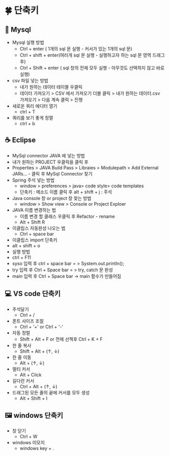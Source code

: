 # 🍀 단축키
## 🦈 Mysql
- Mysql 실행 방법
  - Ctrl + enter ( 1개의 sql 문 실행 - 커서가 있는 1개의 sql 문)
  - Ctrl + shift + enter(여러개 sql 문 실행 - 실행하고자 하는 sql 문 영역 드래그 후)
  - Ctrl + Shift + enter ( sql 창의 전체 모두 실행 - 아무것도 선택하지 않고 바로 실행)
- csv 파일 넣는 방법
  - 내가 원하는 데이터 테이블 우클릭
  - 데이터 가져오기  > CSV 에서 가져오기 더블 클릭 > 내가 원하는 데이터.csv 가져오기 > 다음 계속 클릭 > 진행
- 새로운 쿼리 에디터 열기 
  - ctrl + T
- 쿼리를 보기 좋게 정렬
  - ctrl + b
## ☕ Eclipse
-  MySql connector JAVA 에 넣는 방법
  - 내가 원하는 PROJECT 우클릭을 클릭 후
  - Properties > JAVA Build Pass > Libraies > Modulepath > Add External JARs... -  클릭 후 MySql Connector 찾기
- Spring 주석 넣는 방법
  - window > preferences > java> code style> code templates
  - 단축키 : 메소드 이름 클릭 후 alt + shift + j : 주석
- Java console 창 or project 창 찾는 방법
  - window > Show view > Console or Project Exploer 
- JAVA 이름 변경하는 법
  - 이름 변경 할 클래스 우클릭 후 Refactor - rename
  - Alt + Shift R 
- 이클립스 자동완성 나오는 법
  - Ctrl + space bar
- 이클립스 import 단축키
 - alt + shift + o
- 실행 방법
 - ctrl + F11
- syso 입력 후 ctrl + space bar = > System.out.println();
- try 입력 후 Ctrl + Space bar = > try, catch 문 완성
- main 입력 후 Ctrl + Space bar -> main 함수가 만들어짐

## 💻  VS code 단축키
- 주석달기
  - Ctrl + /
- 폰트 사이즈 조절
  - Ctrl + '+' or Ctrl + '-' 
- 자동 정렬
  - Shift + Alt + F or 전체 선책후 Ctrl + K + F
- 한 줄 복사
  - Shift + Alt + (↑, ↓)
- 한 줄 이동
  - Alt + (↑, ↓)
- 멀티 커서
  - Alt + Click
- 길다란 커서
  - Ctrl + Alt + (↑, ↓)
- 드래그된 모든 줄의 끝에 커서를 모두 생성
  - Alt + Shift + I
## 🖼 windows 단축키
- 창 닫기
  - Ctrl + W
- windows 이모지
  - windows key + .

